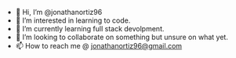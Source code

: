 - 👋 Hi, I’m @jonathanortiz96
- 👀 I’m interested in learning to code.
- 🌱 I’m currently learning full stack devolpment.
- 💞️ I’m looking to collaborate on something but unsure on what yet.
- 📫 How to reach me @ jonathanortiz96@gmail.com

<!---
jonathanortiz96/jonathanortiz96 is a ✨ special ✨ repository because its `README.md` (this file) appears on your GitHub profile.
You can click the Preview link to take a look at your changes.
--->
